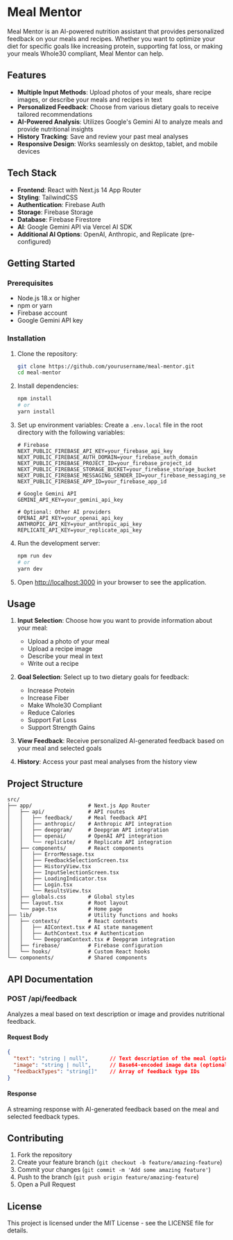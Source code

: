 # Meal Mentor

Meal Mentor is an AI-powered nutrition assistant that provides personalized feedback on your meals and recipes. Whether you want to optimize your diet for specific goals like increasing protein, supporting fat loss, or making your meals Whole30 compliant, Meal Mentor can help.

## Features

- **Multiple Input Methods**: Upload photos of your meals, share recipe images, or describe your meals and recipes in text
- **Personalized Feedback**: Choose from various dietary goals to receive tailored recommendations
- **AI-Powered Analysis**: Utilizes Google's Gemini AI to analyze meals and provide nutritional insights
- **History Tracking**: Save and review your past meal analyses
- **Responsive Design**: Works seamlessly on desktop, tablet, and mobile devices

## Tech Stack

- **Frontend**: React with Next.js 14 App Router
- **Styling**: TailwindCSS
- **Authentication**: Firebase Auth
- **Storage**: Firebase Storage
- **Database**: Firebase Firestore
- **AI**: Google Gemini API via Vercel AI SDK
- **Additional AI Options**: OpenAI, Anthropic, and Replicate (pre-configured)

## Getting Started

### Prerequisites

- Node.js 18.x or higher
- npm or yarn
- Firebase account
- Google Gemini API key

### Installation

1. Clone the repository:
   ```bash
   git clone https://github.com/yourusername/meal-mentor.git
   cd meal-mentor
   ```

2. Install dependencies:
   ```bash
   npm install
   # or
   yarn install
   ```

3. Set up environment variables:
   Create a `.env.local` file in the root directory with the following variables:
   ```
   # Firebase
   NEXT_PUBLIC_FIREBASE_API_KEY=your_firebase_api_key
   NEXT_PUBLIC_FIREBASE_AUTH_DOMAIN=your_firebase_auth_domain
   NEXT_PUBLIC_FIREBASE_PROJECT_ID=your_firebase_project_id
   NEXT_PUBLIC_FIREBASE_STORAGE_BUCKET=your_firebase_storage_bucket
   NEXT_PUBLIC_FIREBASE_MESSAGING_SENDER_ID=your_firebase_messaging_sender_id
   NEXT_PUBLIC_FIREBASE_APP_ID=your_firebase_app_id

   # Google Gemini API
   GEMINI_API_KEY=your_gemini_api_key

   # Optional: Other AI providers
   OPENAI_API_KEY=your_openai_api_key
   ANTHROPIC_API_KEY=your_anthropic_api_key
   REPLICATE_API_KEY=your_replicate_api_key
   ```

4. Run the development server:
   ```bash
   npm run dev
   # or
   yarn dev
   ```

5. Open [http://localhost:3000](http://localhost:3000) in your browser to see the application.

## Usage

1. **Input Selection**: Choose how you want to provide information about your meal:
   - Upload a photo of your meal
   - Upload a recipe image
   - Describe your meal in text
   - Write out a recipe

2. **Goal Selection**: Select up to two dietary goals for feedback:
   - Increase Protein
   - Increase Fiber
   - Make Whole30 Compliant
   - Reduce Calories
   - Support Fat Loss
   - Support Strength Gains

3. **View Feedback**: Receive personalized AI-generated feedback based on your meal and selected goals

4. **History**: Access your past meal analyses from the history view

## Project Structure

```
src/
├── app/                  # Next.js App Router
│   ├── api/              # API routes
│   │   ├── feedback/     # Meal feedback API
│   │   ├── anthropic/    # Anthropic API integration
│   │   ├── deepgram/     # Deepgram API integration
│   │   ├── openai/       # OpenAI API integration
│   │   └── replicate/    # Replicate API integration
│   ├── components/       # React components
│   │   ├── ErrorMessage.tsx
│   │   ├── FeedbackSelectionScreen.tsx
│   │   ├── HistoryView.tsx
│   │   ├── InputSelectionScreen.tsx
│   │   ├── LoadingIndicator.tsx
│   │   ├── Login.tsx
│   │   └── ResultsView.tsx
│   ├── globals.css       # Global styles
│   ├── layout.tsx        # Root layout
│   └── page.tsx          # Home page
├── lib/                  # Utility functions and hooks
│   ├── contexts/         # React contexts
│   │   ├── AIContext.tsx # AI state management
│   │   ├── AuthContext.tsx # Authentication
│   │   └── DeepgramContext.tsx # Deepgram integration
│   ├── firebase/         # Firebase configuration
│   └── hooks/            # Custom React hooks
└── components/           # Shared components
```

## API Documentation

### POST /api/feedback

Analyzes a meal based on text description or image and provides nutritional feedback.

#### Request Body

```json
{
  "text": "string | null",       // Text description of the meal (optional if image is provided)
  "image": "string | null",      // Base64-encoded image data (optional if text is provided)
  "feedbackTypes": "string[]"    // Array of feedback type IDs
}
```

#### Response

A streaming response with AI-generated feedback based on the meal and selected feedback types.

## Contributing

1. Fork the repository
2. Create your feature branch (`git checkout -b feature/amazing-feature`)
3. Commit your changes (`git commit -m 'Add some amazing feature'`)
4. Push to the branch (`git push origin feature/amazing-feature`)
5. Open a Pull Request

## License

This project is licensed under the MIT License - see the LICENSE file for details.